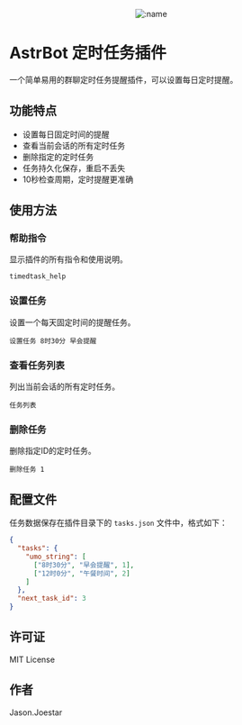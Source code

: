 </div>

<div align="center">

![:name](https://count.getloli.com/@astrbot_plugin_timedtask?name=astrbot_plugin_timedtask&theme=booru-lewd&padding=7&offset=0&align=top&scale=1&pixelated=1&darkmode=auto)

</div>

# AstrBot 定时任务插件

一个简单易用的群聊定时任务提醒插件，可以设置每日定时提醒。

## 功能特点

- 设置每日固定时间的提醒
- 查看当前会话的所有定时任务
- 删除指定的定时任务
- 任务持久化保存，重启不丢失
- 10秒检查周期，定时提醒更准确

## 使用方法

### 帮助指令

显示插件的所有指令和使用说明。

```
timedtask_help
```

### 设置任务

设置一个每天固定时间的提醒任务。

```
设置任务 8时30分 早会提醒
```

### 查看任务列表

列出当前会话的所有定时任务。

```
任务列表
```

### 删除任务

删除指定ID的定时任务。

```
删除任务 1
```
## 配置文件

任务数据保存在插件目录下的 `tasks.json` 文件中，格式如下：

```json
{
  "tasks": {
    "umo_string": [
      ["8时30分", "早会提醒", 1],
      ["12时0分", "午餐时间", 2]
    ]
  },
  "next_task_id": 3
}
```

## 许可证

MIT License

## 作者

Jason.Joestar
